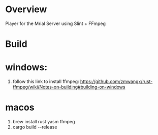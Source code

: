 # Overview
Player for the Mrial Server using Slint + FFmpeg

# Build

# windows: 
1. follow this link to install ffmpeg: https://github.com/zmwangx/rust-ffmpeg/wiki/Notes-on-building#building-on-windows

# macos
1. brew install rust yasm ffmpeg
2. cargo build --release
